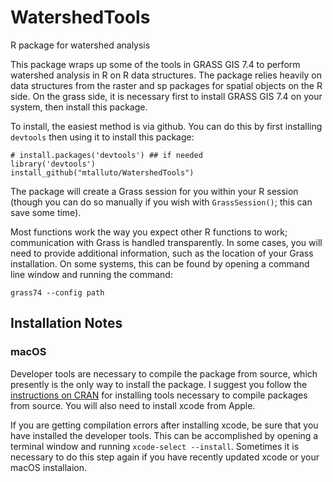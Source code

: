# WatershedTools
R package for watershed analysis

This package wraps up some of the tools in GRASS GIS 7.4 to perform watershed analysis in R on R data structures.
The package relies heavily on data structures from the raster and sp packages for spatial objects on the R side.
On the grass side, it is necessary first to install GRASS GIS 7.4 on your system, then install this package.

To install, the easiest method is via github. You can do this by first installing `devtools` then using it to install this package:

    # install.packages('devtools') ## if needed
    library('devtools')
    install_github("mtalluto/WatershedTools")

The package will create a Grass session for you within your R session (though you can do so manually if you wish with `GrassSession()`; this can save some time).

Most functions work the way you expect other R functions to work; communication with Grass is handled transparently. In some cases, you will need to provide additional information, such as the location of your Grass installation. On some systems, this can be found by opening a command line window and running the command:

    grass74 --config path


## Installation Notes

### macOS

Developer tools are necessary to compile the package from source, which presently is the only way to install the package. I suggest you follow the [instructions on CRAN](https://cran.r-project.org/bin/macosx/) for installing tools necessary to compile packages from source. You will also need to install xcode from Apple.

If you are getting compilation errors after installing xcode, be sure that you have installed the developer tools. This can be accomplished by opening a terminal window and running `xcode-select --install`. Sometimes it is necessary to do this step again if you have recently updated xcode or your macOS installaion.